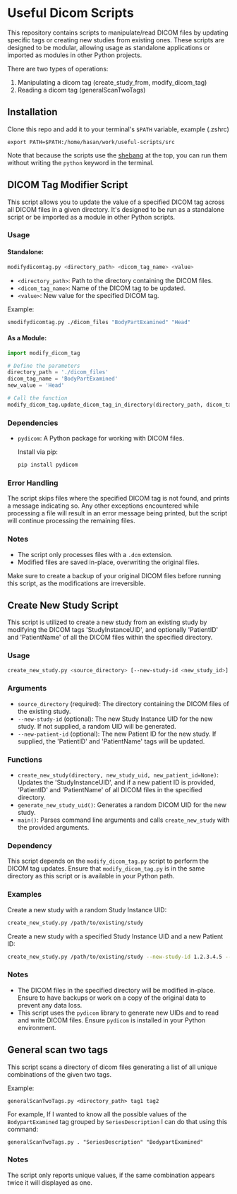 # Useful Dicom Scripts
This repository contains scripts to manipulate/read DICOM files by updating specific tags or creating new studies from existing ones. 
These scripts are designed to be modular, allowing usage as standalone applications or imported as modules in other Python projects.

There are two types of operations:

  1.  Manipulating a dicom tag (create_study_from, modify_dicom_tag)
  2.  Reading a dicom tag (generalScanTwoTags)



## Installation
Clone this repo and add it to your terminal's `$PATH` variable, example (.zshrc)
```
export PATH=$PATH:/home/hasan/work/useful-scripts/src
```

Note that because the scripts use the [shebang](https://en.wikipedia.org/wiki/Shebang_(Unix)) at the top, you can run them without writing the `python` keyword in the terminal.
## DICOM Tag Modifier Script

This script allows you to update the value of a specified DICOM tag across all DICOM files in a given directory. It's designed to be run as a standalone script or be imported as a module in other Python scripts.

### Usage


#### Standalone:

```bash
modifydicomtag.py <directory_path> <dicom_tag_name> <value>
```

- `<directory_path>`: Path to the directory containing the DICOM files.
- `<dicom_tag_name>`: Name of the DICOM tag to be updated.
- `<value>`: New value for the specified DICOM tag.

Example:
```bash
smodifydicomtag.py ./dicom_files "BodyPartExamined" "Head"
```

#### As a Module:

```python
import modify_dicom_tag

# Define the parameters
directory_path = './dicom_files'
dicom_tag_name = 'BodyPartExamined'
new_value = 'Head'

# Call the function
modify_dicom_tag.update_dicom_tag_in_directory(directory_path, dicom_tag_name, new_value)
```

### Dependencies

- `pydicom`: A Python package for working with DICOM files.
  
  Install via pip:
  ```bash
  pip install pydicom
  ```

### Error Handling

The script skips files where the specified DICOM tag is not found, and prints a message indicating so. Any other exceptions encountered while processing a file will result in an error message being printed, but the script will continue processing the remaining files.

### Notes

- The script only processes files with a `.dcm` extension.
- Modified files are saved in-place, overwriting the original files.

Make sure to create a backup of your original DICOM files before running this script, as the modifications are irreversible.

## Create New Study Script

This script is utilized to create a new study from an existing study by modifying the DICOM tags 'StudyInstanceUID', and optionally 'PatientID' and 'PatientName' of all the DICOM files within the specified directory.

### Usage

```bash
create_new_study.py <source_directory> [--new-study-id <new_study_id>] [--new-patient-id <new_patient_id>]
```

### Arguments

- `source_directory` (required): The directory containing the DICOM files of the existing study.
- `--new-study-id` (optional): The new Study Instance UID for the new study. If not supplied, a random UID will be generated.
- `--new-patient-id` (optional): The new Patient ID for the new study. If supplied, the 'PatientID' and 'PatientName' tags will be updated.

### Functions

- `create_new_study(directory, new_study_uid, new_patient_id=None)`: Updates the 'StudyInstanceUID', and if a new patient ID is provided, 'PatientID' and 'PatientName' of all DICOM files in the specified directory.
- `generate_new_study_uid()`: Generates a random DICOM UID for the new study.
- `main()`: Parses command line arguments and calls `create_new_study` with the provided arguments.

### Dependency

This script depends on the `modify_dicom_tag.py` script to perform the DICOM tag updates. Ensure that `modify_dicom_tag.py` is in the same directory as this script or is available in your Python path.

### Examples

Create a new study with a random Study Instance UID:
```bash
create_new_study.py /path/to/existing/study
```

Create a new study with a specified Study Instance UID and a new Patient ID:
```bash
create_new_study.py /path/to/existing/study --new-study-id 1.2.3.4.5 --new-patient-id NEWPATIENTID
```

### Notes

- The DICOM files in the specified directory will be modified in-place. Ensure to have backups or work on a copy of the original data to prevent any data loss.
- This script uses the `pydicom` library to generate new UIDs and to read and write DICOM files. Ensure `pydicom` is installed in your Python environment.

## General scan two tags
This script scans a directory of dicom files generating a list of all unique combinations of the given two tags.

Example:
```
generalScanTwoTags.py <directory_path> tag1 tag2
```

For example, If I wanted to know all the possible values of the `BodypartExamined` tag grouped by `SeriesDescription` I can do that using this command:
```
generalScanTwoTags.py . "SeriesDescription" "BodypartExamined"
```

### Notes

The script only reports unique values, if the same combination appears twice it will displayed as one.
